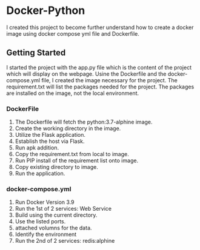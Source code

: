 # Docker-Python

I created this project to become further understand how to create a docker image using docker compose yml file and Dockerfile.  

## Getting Started

I started the project with the app.py file which is the content of the project which will display on the webpage.  Usine the Dockerfile and the docker-compose.yml file, I created the image necessary for the project.  The requirement.txt will list the packages needed for the project.   The packages are installed on the image, not the local environment.

### DockerFile
1. The Dockerfile will fetch the python:3.7-alphine image.
2. Create the working directory in the image.
3. Utilize the Flask application.
4. Establish the host via Flask.
5. Run apk addition.
6. Copy the requirement.txt from local to image.
7. Run PIP install of the requirement list onto image.
8. Copy existing directory to image.
9. Run the application.

### docker-compose.yml
1. Run Docker Version 3.9
2. Run the 1st of 2 services: Web Service
3. Build using the current directory.
4. Use the listed ports.
5. attached volumns for the data.
6. Identify the environment
7. Run the 2nd of 2 services: redis:alphine

